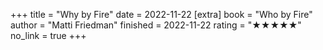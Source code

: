 +++
title = "Why by Fire"
date = 2022-11-22
[extra]
book = "Who by Fire"
author = "Matti Friedman"
finished = 2022-11-22
rating = "★★★★★"
no_link = true
+++
